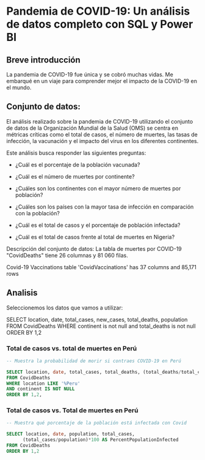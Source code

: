 # Pandemia de COVID-19: Un análisis de datos completo con SQL y Power BI

## Breve introducción
La pandemia de COVID-19 fue única y se cobró muchas vidas. Me embarqué en un viaje para comprender mejor el impacto de la COVID-19 en el mundo.

## Conjunto de datos:
El análisis realizado sobre la pandemia de COVID-19 utilizando el conjunto de datos de la Organización Mundial de la Salud (OMS) se centra en métricas críticas como el total de casos, el número de muertes, las tasas de infección, la vacunación y el impacto del virus en los diferentes continentes.

Este análisis busca responder las siguientes preguntas:

- ¿Cuál es el porcentaje de la población vacunada?

- ¿Cuál es el número de muertes por continente?

- ¿Cuáles son los continentes con el mayor número de muertes por población?

- ¿Cuáles son los países con la mayor tasa de infección en comparación con la población?

- ¿Cuál es el total de casos y el porcentaje de población infectada?

- ¿Cuál es el total de casos frente al total de muertes en Nigeria?

Descripción del conjunto de datos: La tabla de muertes por COVID-19 "CovidDeaths" tiene 26 columnas y 81 060 filas.

Covid-19 Vaccinations table 'CovidVaccinations' has 37 columns and 85,171 rows
## Analisis 
Seleccionemos los datos que vamos a utilizar:

SELECT location, date, total_cases, new_cases, total_deaths, population
FROM CovidDeaths
WHERE continent is not null and  total_deaths is not null
ORDER BY 1,2

### Total de casos vs. total de muertes en Perú
```sql
-- Muestra la probabilidad de morir si contraes COVID-19 en Perú

SELECT location, date, total_cases, total_deaths, (total_deaths/total_cases)*100 AS DeathsPercentage
FROM CovidDeaths
WHERE location LIKE '%Peru' 
AND continent IS NOT NULL
ORDER BY 1,2,
```

### Total de casos vs. Total de muertes en Perú
```sql
-- Muestra qué porcentaje de la población está infectada con Covid

SELECT location, date, population, total_cases, 
	  (total_cases/population)*100 AS PercentPopulationInfected 
FROM CovidDeaths
ORDER BY 1,2
```


